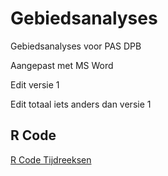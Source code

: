 # Gebiedsanalyses

Gebiedsanalyses voor PAS DPB

Aangepast met MS Word

Edit versie 1

Edit totaal iets anders dan versie 1

## R Code
[R Code Tijdreeksen](Rcode/SelectieTijdreeksen.R)